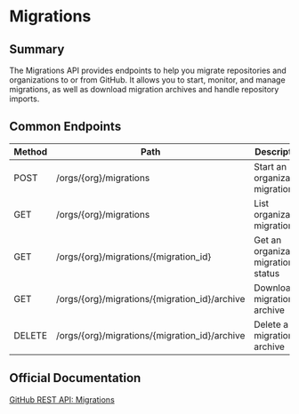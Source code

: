 # Migrations

## Summary
The Migrations API provides endpoints to help you migrate repositories and organizations to or from GitHub. It allows you to start, monitor, and manage migrations, as well as download migration archives and handle repository imports.

## Common Endpoints

| Method | Path | Description |
|--------|------|-------------|
| POST   | /orgs/{org}/migrations | Start an organization migration |
| GET    | /orgs/{org}/migrations | List organization migrations |
| GET    | /orgs/{org}/migrations/{migration_id} | Get an organization migration status |
| GET    | /orgs/{org}/migrations/{migration_id}/archive | Download a migration archive |
| DELETE | /orgs/{org}/migrations/{migration_id}/archive | Delete a migration archive |

## Official Documentation
[GitHub REST API: Migrations](https://docs.github.com/en/rest/migrations)